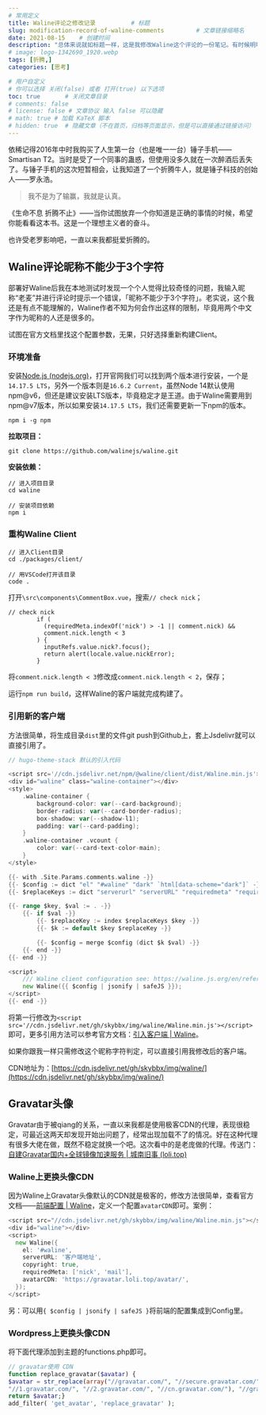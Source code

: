 ```yaml
---
# 常用定义
title: Waline评论之修改记录          # 标题
slug: modification-record-of-waline-comments         # 文章链接缩略名
date: 2021-08-15    # 创建时间
description: "总体来说就如标题一样，这是我修改Waline这个评论的一份笔记。有时候明明不需要花这个时间去折腾这些，但还是没能忍住，就比如说这个昵称少于3个字符这个if函数。既然作者这样判定，肯定是有他的考虑，但我却怎么都接受不了，人啊，总是自寻烦恼。"
# image: logo-1342690_1920.webp
tags: [折腾,]
categories: [思考]

# 用户自定义
# 你可以选择 关闭(false) 或者 打开(true) 以下选项
toc: true       # 关闭文章目录
# comments: false
# license: false # 文章协议 输入 false 可以隐藏
# math: true # 加载 KaTeX 脚本
# hidden: true  # 隐藏文章（不在首页，归档等页面显示，但是可以直接通过链接访问）
---
```


依稀记得2016年中时我购买了人生第一台（也是唯一一台）锤子手机——Smartisan T2。当时是受了一个同事的蛊惑，但使用没多久就在一次醉酒后丢失了。与锤子手机的这次短暂相会，让我知道了一个折腾牛人，就是锤子科技的创始人——罗永浩。

> 我不是为了输赢，我就是认真。

《生命不息 折腾不止》——当你试图放弃一个你知道是正确的事情的时候，希望你能看看这本书。这是一个理想主义者的奋斗。

也许受老罗影响吧，一直以来我都挺爱折腾的。

## Waline评论昵称不能少于3个字符

部署好Waline后我在本地测试时发现一个个人觉得比较奇怪的问题，我输入昵称“老麦”并进行评论时提示一个错误，「昵称不能少于3个字符」。老实说，这个我还是有点不能理解的，Waline作者不知为何会作出这样的限制，毕竟用两个中文字作为昵称的人还是很多的。

试图在官方文档里找这个配置参数，无果，只好选择重新构建Client。

### 环境准备

安装[Node.js (nodejs.org)](https://nodejs.org/en/)，打开官网我们可以找到两个版本进行安装，一个是`14.17.5 LTS`，另外一个版本则是`16.6.2 Current`，虽然Node 14默认使用npm@v6，但还是建议安装LTS版本，毕竟稳定才是王道。由于Waline需要用到npm@v7版本，所以如果安装`14.17.5 LTS`，我们还需要更新一下npm的版本。

```shell
npm i -g npm
```

**拉取项目：**

```shell
git clone https://github.com/walinejs/waline.git
```

**安装依赖：**

```shell
// 进入项目目录
cd waline

// 安装项目依赖
npm i
```

### 重构Waline Client

```shell
// 进入Client目录
cd ./packages/client/

// 用VSCode打开该目录
code .
```

打开`\src\components\CommentBox.vue`，搜索`// check nick`；

```vue
// check nick
        if (
          (requiredMeta.indexOf('nick') > -1 || comment.nick) &&
          comment.nick.length < 3
        ) {
          inputRefs.value.nick?.focus();
          return alert(locale.value.nickError);
        }
```

将`comment.nick.length < 3`修改成`comment.nick.length < 2`，保存；

运行`npm run build`，这样Waline的客户端就完成构建了。

### 引用新的客户端

方法很简单，将生成目录`dist`里的文件git push到Github上，套上Jsdelivr就可以直接引用了。

```go
// hugo-theme-stack 默认的引入代码

<script src='//cdn.jsdelivr.net/npm/@waline/client/dist/Waline.min.js'></script>
<div id="waline" class="waline-container"></div>
<style>
    .waline-container {
        background-color: var(--card-background);
        border-radius: var(--card-border-radius);
        box-shadow: var(--shadow-l1);
        padding: var(--card-padding);
    }
    .waline-container .vcount {
        color: var(--card-text-color-main);
    }
</style>

{{- with .Site.Params.comments.waline -}}
{{- $config := dict "el" "#waline" "dark" `html[data-scheme="dark"]` -}}
{{- $replaceKeys := dict "serverurl" "serverURL" "requiredmeta" "requiredMeta" "wordlimit" "wordLimit" "pagesize" "pageSize" "avatarcdn" "avatarCDN" "avatarforce" "avatarForce" -}}

{{- range $key, $val := . -}}
    {{- if $val -}}  
        {{- $replaceKey := index $replaceKeys $key -}}
        {{- $k := default $key $replaceKey -}}

        {{- $config = merge $config (dict $k $val) -}}
    {{- end -}}
{{- end -}}

<script>
    /// Waline client configuration see: https://waline.js.org/en/reference/client.html
    new Waline({{ $config | jsonify | safeJS }});
</script>
{{- end -}}
```

将第一行修改为`<script src='//cdn.jsdelivr.net/gh/skybbx/img/waline/Waline.min.js'></script>`即可，更多引用方法可以参考官方文档：[引入客户端 | Waline](https://waline.js.org/guide/client/import.html)。

如果你跟我一样只需修改这个昵称字符判定，可以直接引用我修改后的客户端。

CDN地址为：[https://cdn.jsdelivr.net/gh/skybbx/img/waline/](https://cdn.jsdelivr.net/gh/skybbx/img/waline/)

## Gravatar头像

Gravatar由于被qiang的关系，一直以来我都是使用极客CDN的代理，表现很稳定，可最近这两天却发现开始出问题了，经常出现加载不了的情况。好在这种代理有很多大佬在做，既然不稳定就换一个吧。这次看中的是老庞做的代理。传送门：[自建Gravatar国内+全球镜像加速服务 | 城南旧事 (loli.top)](https://blog.loli.top/archives/1023.html)

### Waline上更换头像CDN

因为Waline上Gravatar头像默认的CDN就是极客的，修改方法很简单，查看官方文档——[前端配置 | Waline](https://waline.js.org/reference/client.html)，定义一个配置`avatarCDN`即可。案例：

```go
<script src="//cdn.jsdelivr.net/gh/skybbx/img/waline/Waline.min.js"></script>
<div id="waline"></div>
<script>
  new Waline({
    el: '#waline',
    serverURL: '客户端地址',
    copyright: true,
    requiredMeta: ['nick', 'mail'],
    avatarCDN: 'https://gravatar.loli.top/avatar/',
  });
</script>
```

另：可以用`{ $config | jsonify | safeJS }`将前端的配置集成到Config里。

### Wordpress上更换头像CDN

将下面代理添加到主题的functions.php即可。

```php
// gravatar使用 CDN
function replace_gravatar($avatar) {
$avatar = str_replace(array("//gravatar.com/", "//secure.gravatar.com/", "//www.gravatar.com/", "//0.gravatar.com/", 
"//1.gravatar.com/", "//2.gravatar.com/", "//cn.gravatar.com/"), "//gravatar.loli.top/", $avatar);
return $avatar;}
add_filter( 'get_avatar', 'replace_gravatar' );
```

